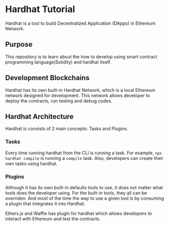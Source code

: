 # Hardhat Tutorial
Hardhat is a tool to build Decentralized Application \(DApps\) in Ethereum Network.

## Purpose
This repository is to learn about the how to develop using smart contract programming language\(Solidity\) and hardhat itself.

## Development Blockchains
Hardhat has its own built-in Hardhat Network, which is a local Ethereum network designed for development. This network allows developer to deploy the contracts, run testing and debug codes.

## Hardhat Architecture
Hardhat is consists of 2 main concepts: Tasks and Plugins.

### Tasks
Every time running hardhat from the CLI is running a task. For example, `npx hardhat compile` is running a `compile` task. Also, developers can create their own tasks using hardhat.

### Plugins
Although it has its own built-in defaults tools to use, it does not matter what tools does the developer using. For the built-in tools, they all can be overriden. And most of the time the way to use a given tool is by consuming a plugin that integrates it into Hardhat.

Ethers.js and Waffle has plugin for hardhat which allows developers to interact with Ethereum and test the contracts.